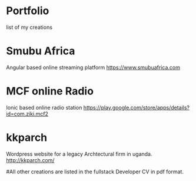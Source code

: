 # Portfolio
list of my creations

# Smubu Africa
Angular based online streaming platform 
https://www.smubuafrica.com

# MCF online Radio
Ionic based online radio station
https://play.google.com/store/apps/details?id=com.ziki.mcf2

# kkparch
Wordpress website for a legacy Archtectural firm in uganda.
http://kkparch.com/

#All other creations are listed in the fullstack Developer CV  in pdf format.
